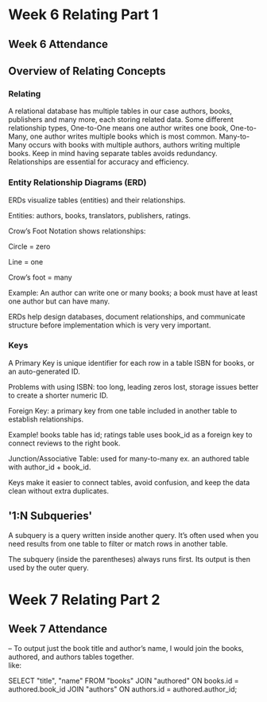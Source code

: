 # Week 6 Relating Part 1

## Week 6 Attendance


## Overview of Relating Concepts
### Relating
A relational database has multiple tables in our case authors, books, publishers and many more, each storing related data.
 Some different relationship types, One-to-One means one author writes one book, One-to-Many, one author writes multiple books which is most common. Many-to-Many occurs with books with multiple authors, authors writing multiple books. Keep in mind having separate tables avoids redundancy.
Relationships are essential for accuracy and efficiency.

### Entity Relationship Diagrams (ERD)
ERDs visualize tables (entities) and their relationships.

Entities: authors, books, translators, publishers, ratings.

Crow’s Foot Notation shows relationships:

Circle = zero

Line = one

Crow’s foot = many

Example: An author can write one or many books; a book must have at least one author but can have many.

ERDs help design databases, document relationships, and communicate structure before implementation which is very very important.

### Keys
A Primary Key is unique identifier for each row in a table ISBN for books, or an auto-generated ID.

Problems with using ISBN: too long, leading zeros lost, storage issues better to create a shorter numeric ID.

Foreign Key: a primary key from one table included in another table to establish relationships.

Example! books table has id; ratings table uses book_id as a foreign key to connect reviews to the right book.

Junction/Associative Table: used for many-to-many ex. an authored table with author_id + book_id.

Keys make it easier to connect tables, avoid confusion, and keep the data clean without extra duplicates.

## '1:N Subqueries'
A subquery is a query written inside another query. It’s often used when you need results from one table to filter or match rows in another table.

The subquery (inside the parentheses) always runs first.
 Its output is then used by the outer query.

# Week 7 Relating Part 2

 ## Week 7 Attendance  
– To output just the book title and author’s name, I would join the books, authored, and authors tables together.  
like:  

SELECT "title", "name"
FROM "books"
JOIN "authored" ON books.id = authored.book_id
JOIN "authors" ON authors.id = authored.author_id;
